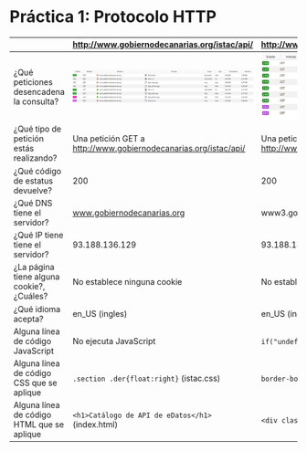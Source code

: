 # Práctica 1: Protocolo HTTP

|                                            | http://www.gobiernodecanarias.org/istac/api/ | http://www3.gobiernodecanarias.org/sanidad/scs/gc/18/Cita_Previa/index.html                                        |
|--------------------------------------------|----------------------------------------------|--------------------------------------------------------------------------------------------------------------------|
| ¿Qué peticiones desencadena la consulta?   | ![peticiones](https://github.com/alu0101070650/uya-practicas-grupo13/blob/master/practica1/peticiones-istac.png) | ![peticiones](https://github.com/alu0101070650/uya-practicas-grupo13/blob/master/practica1/peticiones-sanidad.png) |
| ¿Qué tipo de petición estás realizando?    | Una petición GET a http://www.gobiernodecanarias.org/istac/api/ | Una petición GET a http://www3.gobiernodecanarias.org/sanidad/scs/gc/18/Cita_Previa/index.html                     |
| ¿Qué código de estatus devuelve?           | 200                                          | 200                                                                                                                |
| ¿Qué DNS tiene el servidor?                | www.gobiernodecanarias.org                   | www3.gobiernodecanarias.org                                                                                        |
| ¿Qué IP tiene tiene el servidor?           | 93.188.136.129                               | 93.188.137.126                                                                                                     |
| ¿La página tiene alguna cookie?, ¿Cuáles?  | No establece ninguna cookie            | No establece ninguna cookie                                                                                        |
| ¿Qué idioma acepta?                        | en_US (ingles)                                             | en_US (ingles)                                                                                                     |
| Alguna línea de código JavaScript          | No ejecuta JavaScript                                | `if("undefined"==typeof jQuery)` (bootstrap.js)                                                                      |
| Alguna línea de código CSS que se aplique  | `.section .der{float:right}` (istac.css)                                       | `border-bottom: 1px solid #e5e5e5;` (styles.css)                                                                     |
| Alguna línea de código HTML que se aplique | `<h1>Catálogo de API de eDatos</h1>` (index.html)                                              | `<div class="container" style="padding-top:10px;">` (index.html)                                                     |


